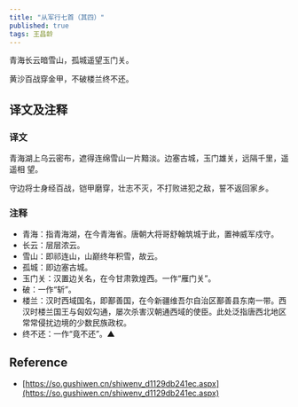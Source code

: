 ```yaml
---
title: "从军行七首（其四）"
published: true
tags: 王昌龄
---
```


青海长云暗雪山，孤城遥望玉门关。

黄沙百战穿金甲，不破楼兰终不还。

## 译文及注释

### 译文

青海湖上乌云密布，遮得连绵雪山一片黯淡。边塞古城，玉门雄关，远隔千里，遥遥相
望。

守边将士身经百战，铠甲磨穿，壮志不灭，不打败进犯之敌，誓不返回家乡。

### 注释

- 青海：指青海湖，在今青海省。唐朝大将哥舒翰筑城于此，置神威军戍守。
- 长云：层层浓云。
- 雪山：即祁连山，山巅终年积雪，故云。
- 孤城：即边塞古城。
- 玉门关：汉置边关名，在今甘肃敦煌西。一作“雁门关”。
- 破：一作“斩”。
- 楼兰：汉时西域国名，即鄯善国，在今新疆维吾尔自治区鄯善县东南一带。西汉时楼兰国王与匈奴勾通，屡次杀害汉朝通西域的使臣。此处泛指唐西北地区常常侵扰边境的少数民族政权。
- 终不还：一作“竟不还”。▲

## Reference

- [https://so.gushiwen.cn/shiwenv_d1129db241ec.aspx](https://so.gushiwen.cn/shiwenv_d1129db241ec.aspx)

